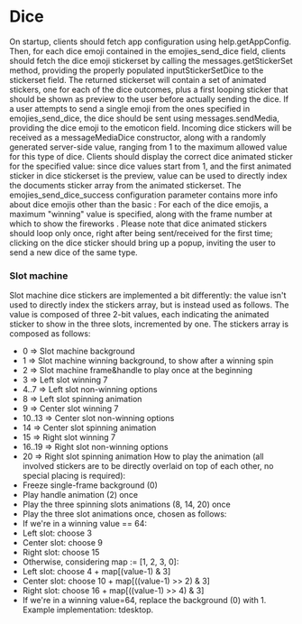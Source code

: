 # Dice
On startup, clients should fetch app configuration using help.getAppConfig.
Then, for each dice emoji contained in the emojies_send_dice field, clients should fetch the dice emoji stickerset by calling the messages.getStickerSet method, providing the properly populated inputStickerSetDice to the stickerset field.
The returned stickerset will contain a set of animated stickers, one for each of the dice outcomes, plus a first looping sticker that should be shown as preview to the user before actually sending the dice.
If a user attempts to send a single emoji from the ones specified in emojies_send_dice, the dice should be sent using messages.sendMedia, providing the dice emoji to the emoticon field.
Incoming dice stickers will be received as a messageMediaDice constructor, along with a randomly generated server-side value, ranging from 1 to the maximum allowed value for this type of dice.
Clients should display the correct dice animated sticker for the specified value: since dice values start from 1, and the first animated sticker in dice stickerset is the preview, value can be used to directly index the documents sticker array from the animated stickerset.
The emojies_send_dice_success configuration parameter contains more info about dice emojis other than the basic :
For each of the dice emojis, a maximum "winning" value is specified, along with the frame number at which to show the fireworks .
Please note that dice animated stickers should loop only once, right after being sent/received for the first time; clicking on the dice sticker should bring up a popup, inviting the user to send a new dice of the same type.
### Slot machine
Slot machine  dice stickers are implemented a bit differently: the value isn't used to directly index the stickers array, but is instead used as follows.
The value is composed of three 2-bit values, each indicating the animated sticker to show in the three slots, incremented by one.
The stickers array is composed as follows:
- 0 => Slot machine background
- 1 => Slot machine winning background, to show after a winning spin
- 2 => Slot machine frame&handle to play once at the beginning
- 3 => Left slot winning 7
- 4..7 => Left slot non-winning options
- 8 => Left slot spinning animation
- 9 => Center slot winning 7
- 10..13 => Center slot non-winning options
- 14 => Center slot spinning animation
- 15 => Right slot winning 7
- 16..19 => Right slot non-winning options
- 20 => Right slot spinning animation
How to play the animation (all involved stickers are to be directly overlaid on top of each other, no special placing is required):
- Freeze single-frame background (0)
- Play handle animation (2) once
- Play the three spinning slots animations (8, 14, 20) once
- Play the three slot animations once, chosen as follows:
- If we're in a winning value == 64:
- Left slot: choose 3
- Center slot: choose 9
- Right slot: choose 15
- Otherwise, considering map := [1, 2, 3, 0]:
- Left slot: choose 4 + map[(value-1) & 3]
- Center slot: choose 10 + map[((value-1) >> 2) & 3]
- Right slot: choose 16 + map[((value-1) >> 4) & 3]
- If we're in a winning value=64, replace the background (0) with 1.
Example implementation: tdesktop.
